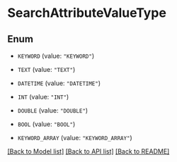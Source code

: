 # SearchAttributeValueType

## Enum


* `KEYWORD` (value: `"KEYWORD"`)

* `TEXT` (value: `"TEXT"`)

* `DATETIME` (value: `"DATETIME"`)

* `INT` (value: `"INT"`)

* `DOUBLE` (value: `"DOUBLE"`)

* `BOOL` (value: `"BOOL"`)

* `KEYWORD_ARRAY` (value: `"KEYWORD_ARRAY"`)


[[Back to Model list]](../README.md#documentation-for-models) [[Back to API list]](../README.md#documentation-for-api-endpoints) [[Back to README]](../README.md)


